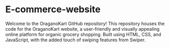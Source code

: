# E-commerce-website
Welcome to the OraganoKart GitHub repository! This repository houses the code for the OraganoKart website, a user-friendly and visually appealing online platform for organic grocery shopping. Built using HTML, CSS, and JavaScript, with the added touch of swiping features from Swiper.
